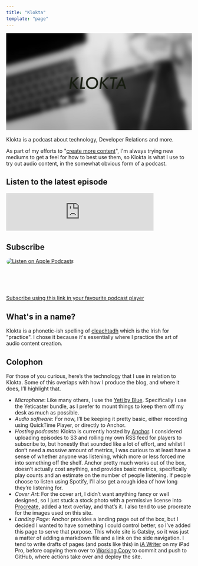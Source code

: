 ```yaml
---
title: "Klokta"
template: "page"
---
```


![Klokta artwork - picture of a laptop and a notebook, heavily blurred, with the word Klokta overlaid](/media/klokta-header.jpg)

Klokta is a podcast about technology, Developer Relations and more.

As part of my efforts to "[create more content](https://cdoyle.me/posts/getting-better-at-devrel#create-more-content)", I'm always trying new mediums to get a feel for how to best use them, so Klokta is what I use to try out audio content, in the somewhat obvious form of a podcast.

## Listen to the latest episode
<iframe src="https://anchor.fm/klokta/embed" height="102px" width="400px" frameborder="0" scrolling="no"></iframe>


## Subscribe
<a href="https://podcasts.apple.com/us/podcast/klokta/id1564720966?itsct=podcast_box&amp;itscg=30200" style="display: inline-block; overflow: hidden; border-radius: 13px; width: 250px; height: 83px;"><img src="https://tools.applemediaservices.com/api/badges/listen-on-apple-podcasts/standard-black/en-us?size=250x83&amp;releaseDate=1617440400&h=20501991f68058036b6df5afc9d5acbc" alt="Listen on Apple Podcasts" style="border-radius: 13px; width: 250px; height: 83px;"></a>

[Subscribe using this link in your favourite podcast player](https://anchor.fm/s/57ec5b10/podcast/rss)

## What's in a name?

Klokta is a phonetic-ish spelling of [cleachtadh](https://www.focloir.ie/en/dictionary/ei/practice) which is the Irish for "practice". I chose it because it's essentially where I practice the art of audio content creation.

## Colophon

For those of you curious, here’s the technology that I use in relation to Klokta. Some of this overlaps with how I produce the blog, and where it does, I’ll highlight that.

- *Microphone*: Like many others, I use the [Yeti by Blue](https://www.bluemic.com/en-us/products/yeti/). Specifically I use the Yeticaster bundle, as I prefer to mount things to keep them off my desk as much as possible.
- *Audio software*: For now, I’ll be keeping it pretty basic, either recording using QuickTime Player, or directly to Anchor.
- *Hosting podcasts*: Klokta is currently hosted by [Anchor](https://anchor.fm). I considered uploading episodes to S3 and rolling my own RSS feed for players to subscribe to, but honestly that sounded like a lot of effort, and whilst I don’t need a _massive_ amount of metrics, I was curious to at least have a sense of whether anyone was listening, which more or less forced me into something off the shelf. Anchor pretty much works out of the box, doesn’t actually cost anything, and provides basic metrics, specifically play counts and an estimate on the number of people listening. If people choose to listen using Spotify, I’ll also get a rough idea of how long they’re listening for.
- *Cover Art*: For the cover art, I didn’t want anything fancy or well designed, so I just stuck a stock photo with a permissive license into [Procreate](https://procreate.art/ipad), added a text overlay, and that’s it. I also tend to use procreate for the images used on this site.
- *Landing Page*: Anchor provides a landing page out of the box, but I decided I wanted to have something I could control better, so I’ve added this page to serve that purpose. This whole site is Gatsby, so it was just a matter of adding a markdown file and a link on the side navigation. I tend to write drafts of pages (and posts like this) in [iA Writer](https://ia.net/writer) on my iPad Pro, before copying them over to [Working Copy](https://workingcopyapp.com) to commit and push to GitHub, where actions take over and deploy the site.

